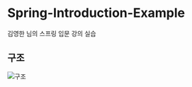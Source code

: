 # Spring-Introduction-Example
김영한 님의 스프링 입문 강의 실습

## 구조
![구조](https://user-images.githubusercontent.com/121424789/209561813-df0d24bf-89fa-41c2-9d8e-aac49869a8f2.png)
